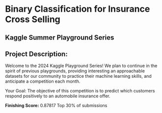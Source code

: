 # Binary Classification for Insurance Cross Selling

## Kaggle Summer Playground Series

## Project Description: 

Welcome to the 2024 Kaggle Playground Series! We plan to continue in the spirit of previous playgrounds, providing interesting an approachable datasets for our community to practice their machine learning skills, and anticipate a competition each month.

Your Goal: The objective of this competition is to predict which customers respond positively to an automobile insurance offer.

**Finishing Score:**
0.87817
Top 30% of submissions
